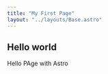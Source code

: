 ```yaml
---
title: "My First Page"
layout: "../layouts/Base.astro"
---
```


## Hello world

Hello PAge with Astro
